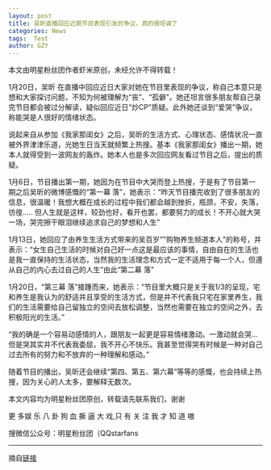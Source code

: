 ```yaml
---
layout: post
title: 吴昕直播回应近期节目表现引发的争议，真的很坦诚了
categories: News
tags:  Test
author: GZY
---
```


本文由明星粉丝团作者虾米原创，未经允许不得转载！

1月20日，吴昕 在直播中回应近日大家对她在节目里表现的争议，称自己本意只是想和大家探讨问题，不知为何被理解为“丧”、“孤僻”。她还坦言很多朋友帮自己录完节目都会被过分解读，疑似回应近日“炒CP”质疑。此外她还谈到“爱哭”争议，称能哭是人很好的情绪状态。

说起来自从参加《我家那闺女》之后，吴昕的生活方式、心理状态、感情状况一直被外界津津乐道，光她生日当天就频繁上热搜。基本《我家那闺女》播出一期，她本人就得受到一波网友的轰炸。她本人也是多次回应网友看过节目之后，提出的质疑。

1月6日，节目播出第一期，她因为在节目中大哭而登上热搜，于是有了节目第一期之后吴昕的微博感慨的“第一幕 落”，她表示：“昨天节目播完收到了很多朋友的信息，很温暖！我想大概在成长的过程中我们都会越到挫折，瓶颈，不安，失落，彷徨..... 但人生就是这样，较劲也好，看开也罢，都要努力的成长！不开心就大哭一场，哭完擦干眼泪继续追求自己的梦想和人生”

1月13日，她回应了由养生生活方式带来的吴百岁”"购物养生频道本人"的称号，并表示：“女生自己生活的时候对自己好一点这是最应该的事情，自由自在的生活也是我一直保持的生活状态，当然我的生活理念和方式一定不适用于每一个人，但遵从自己的内心去过自己的人生”由此“第二幕 落”

1月20日，“第三幕 落”接踵而来，她表示：“节目里大概只是关于我1/3的呈现，宅和养生是我认为的舒适并且享受的生活方式，但是并不代表我只宅在家里养生，我们的生活需要给自己留独立的空间去放松调整，当然也需要在独立的空间之外，去积极阳光的生活。”

“我的确是一个容易动感情的人，跟朋友一起更是容易情绪激动。一激动就会哭...但是哭其实并不代表我委屈，我不开心不快乐。我甚至觉得哭有时候是一种对自己过去所有的努力和不放弃的一种理解和感动。”

随着节目的播出，吴昕还会继续“第四、第五、第六幕”等等的感慨，也会持续上热搜，因为关心的人太多，要解释无数次。

本文内容均为明星粉丝团原创，转载请先联系我们，谢谢

更 多娱 乐 八 卦 狗 血 撕 逼 大 戏,只 有 关 注 我 才 知 道 嗷

搜微信公众号：明星粉丝团（QQstarfans

*****

摘自[链接](http://new.qq.com/omn/20190131/20190131A0CRUT.html)
